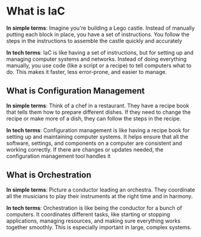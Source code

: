 # What is IaC

**In simple terms**: Imagine you're building a Lego castle. Instead of manually putting each block in place, you have a set of instructions. You follow the steps in the instructions to assemble the castle quickly and accurately

**In tech terms**: IaC is like having a set of instructions, but for setting up and managing computer systems and networks. Instead of doing everything manually, you use code (like a script or a recipe) to tell computers what to do. This makes it faster, less error-prone, and easier to manage.

## What is Configuration Management

**In simple terms**: Think of a chef in a restaurant. They have a recipe book that tells them how to prepare different dishes. If they need to change the recipe or make more of a dish, they can follow the steps in the recipe.

**In tech terms**: Configuration management is like having a recipe book for setting up and maintaining computer systems. It helps ensure that all the software, settings, and components on a computer are consistent and working correctly. If there are changes or updates needed, the configuration management tool handles it

## What is Orchestration

**In simple terms**: Picture a conductor leading an orchestra. They coordinate all the musicians to play their instruments at the right time and in harmony.

**In tech terms**: Orchestration is like being the conductor for a bunch of computers. It coordinates different tasks, like starting or stopping applications, managing resources, and making sure everything works together smoothly. This is especially important in large, complex systems.
